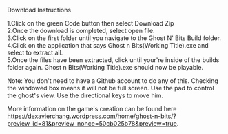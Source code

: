Download Instructions

1.Click on the green Code button then select Download Zip    
2.Once the download is completed, select open file.    
3.Click on the first folder until you navigate to the Ghost N' Bits Build folder.   
4.Click on the application that says Ghost n Blts(Working Title).exe and select to extract all.  
5.Once the files have been extracted, click until your're inside of the builds folder again. Ghost n Blts(Working Title).exe should now be playable.

Note: You don't need to have a Github account to do any of this. Checking the windowed box means it will not be full screen. Use the pad to control the ghost's view. Use the directional keys to move him.

More information on the game's creation can be found here https://dexavierchang.wordpress.com/home/ghost-n-bits/?preview_id=81&preview_nonce=50cb025b78&preview=true.

